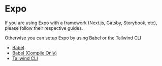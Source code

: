# Expo

If you are using Expo with a framework (Next.js, Gatsby, Storybook, etc), please follow their respective guides.

Otherwise you can setup Expo by using Babel or the Tailwind CLI

- [Babel](../compilation/babel.md)
- [Babel (Compile Only)](../compilation/babel-compile-only.md)
- [Tailwind CLI](../compilation/cli-native.md)

